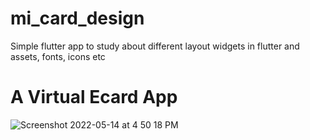 # mi_card_design

Simple flutter app to study about different layout widgets in flutter and assets, fonts, icons etc

# A Virtual Ecard App 

![Screenshot 2022-05-14 at 4 50 18 PM](https://user-images.githubusercontent.com/19570212/168423634-9a28471a-f50e-416a-b162-c9f7c27c093a.png)
